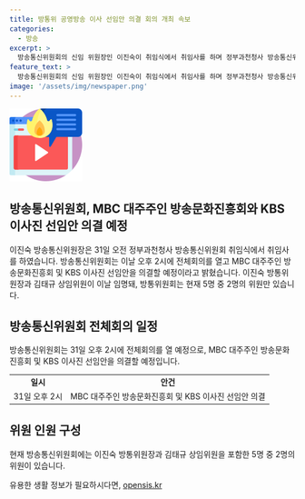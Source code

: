 ```yaml
---
title: 방통위 공영방송 이사 선임안 의결 회의 개최 속보
categories:
  - 방송
excerpt: >
  방송통신위원회의 신임 위원장인 이진숙이 취임식에서 취임사를 하며 정부과천청사 방송통신위원회에서 공식 업무를 시작했다. 이에 따라 방통위는 MBC 대주주인 방송문화진흥회 및 KBS 이사진 선임안을 31일 오후 2시에 전체회의를 열고 의결할 예정이다. 현재 방통위에는 5명 중 2명의 위원만 남아 있는 상황이다.
feature_text: >
  방송통신위원회의 신임 위원장인 이진숙이 취임식에서 취임사를 하며 정부과천청사 방송통신위원회에서 공식 업무를 시작했다. 이에 따라 방통위는 MBC 대주주인 방송문화진흥회 및 KBS 이사진 선임안을 31일 오후 2시에 전체회의를 열고 의결할 예정이다. 현재 방통위에는 5명 중 2명의 위원만 남아 있는 상황이다.
image: '/assets/img/newspaper.png'
---
```


<p><img src="/assets/img/news.png" alt="rentncar 속보" /></p>

<h2>방송통신위원회, MBC 대주주인 방송문화진흥회와 KBS 이사진 선임안 의결 예정</h2>

<p data-ke-size="size16">이진숙 방송통신위원장은 31일 오전 정부과천청사 방송통신위원회 취임식에서 취임사를 하였습니다. 방송통신위원회는 이날 오후 2시에 전체회의를 열고 MBC 대주주인 방송문화진흥회 및 KBS 이사진 선임안을 의결할 예정이라고 밝혔습니다. 이진숙 방통위원장과 김태규 상임위원이 이날 임명돼, 방통위원회는 현재 5명 중 2명의 위원만 있습니다.</p>

<h2 data-ke-size="size26">방송통신위원회 전체회의 일정</h2>

<p data-ke-size="size16">방송통신위원회는 31일 오후 2시에 전체회의를 열 예정으로, MBC 대주주인 방송문화진흥회 및 KBS 이사진 선임안을 의결할 예정입니다.</p>

<table>
  <tbody>
    <tr>
      <td style="text-align: center; height: 17px;"><b>일시</b></td>
      <td style="text-align: center; height: 17px;"><b>안건</b></td>
    </tr>
    <tr>
      <td style="text-align: center; height: 17px;">31일 오후 2시</td>
      <td style="text-align: center; height: 17px;">MBC 대주주인 방송문화진흥회 및 KBS 이사진 선임안 의결</td>
    </tr>
  </tbody>
</table>

<h2 data-ke-size="size26">위원 인원 구성</h2>

<p data-ke-size="size16">현재 방송통신위원회에는 이진숙 방통위원장과 김태규 상임위원을 포함한 5명 중 2명의 위원이 있습니다. </p>
유용한 생활 정보가 필요하시다면, <a href="https://opensis.kr" rel="dofollow">opensis.kr</a>


